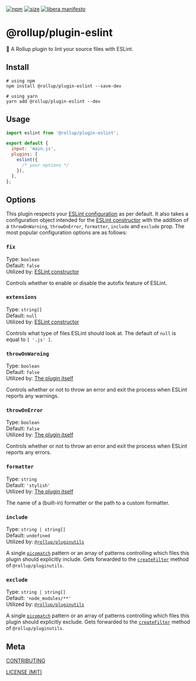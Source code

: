 [npm]: https://img.shields.io/npm/v/@rollup/plugin-eslint
[npm-url]: https://www.npmjs.com/package/@rollup/plugin-eslint
[size]: https://packagephobia.now.sh/badge?p=@rollup/plugin-eslint
[size-url]: https://packagephobia.now.sh/result?p=@rollup/plugin-eslint

[![npm][npm]][npm-url]
[![size][size]][size-url]
[![libera manifesto](https://img.shields.io/badge/libera-manifesto-lightgrey.svg)](https://liberamanifesto.com)

# @rollup/plugin-eslint

🍣 A Rollup plugin to lint your source files with ESLint.

## Install

```console
# using npm
npm install @rollup/plugin-eslint --save-dev

# using yarn
yarn add @rollup/plugin-eslint --dev
```

## Usage

```js
import eslint from '@rollup/plugin-eslint';

export default {
  input: 'main.js',
  plugins: [
    eslint({
      /* your options */
    }),
  ],
};
```

## Options

This plugin respects your [ESLint configuration](https://eslint.org/docs/user-guide/configuring) as per default. It also takes a configuration object intended for the [ESLint constructor](https://eslint.org/docs/developer-guide/nodejs-api#-new-eslintoptions) with the addition of a `throwOnWarning`, `throwOnError`, `formatter`, `include` and `exclude` prop. The most popular configuration options are as follows:

### `fix`

Type: `boolean`<br>
Default: `false`<br>
Utilized by: [ESLint constructor](https://eslint.org/docs/developer-guide/nodejs-api#-new-eslintoptions)

Controls whether to enable or disable the autofix feature of ESLint.

### `extensions`

Type: `string[]`<br>
Default: `null`<br>
Utilized by: [ESLint constructor](https://eslint.org/docs/developer-guide/nodejs-api#-new-eslintoptions)

Controls what type of files ESLint should look at. The default of `null` is equal to `[ '.js' ]`.

### `throwOnWarning`

Type: `boolean`<br>
Default: `false`<br>
Utilized by: [The plugin itself](https://github.com/robinloeffel/rollup-plugin-eslint/blob/master/src/index.js#L34)

Controls whether or not to throw an error and exit the process when ESLint reports any warnings.

### `throwOnError`

Type: `boolean`<br>
Default: `false`<br>
Utilized by: [The plugin itself](https://github.com/robinloeffel/rollup-plugin-eslint/blob/master/src/index.js#L38)

Controls whether or not to throw an error and exit the process when ESLint reports any errors.

### `formatter`

Type: `string`<br>
Default: `'stylish'`<br>
Utilized by: [The plugin itself](https://github.com/robinloeffel/rollup-plugin-eslint/blob/master/src/index.js#L38)

The name of a (built-in) formatter or the path to a custom formatter.

### `include`

Type: `string | string[]`<br>
Default: `undefined`<br>
Utilized by: [`@rollup/pluginutils`](https://github.com/rollup/plugins/tree/master/packages/pluginutils#createfilter)

A single [`picomatch`](https://github.com/micromatch/picomatch) pattern or an array of patterns controlling which files this plugin should explicitly include. Gets forwarded to the [`createFilter`](https://github.com/rollup/plugins/tree/master/packages/pluginutils#createfilter) method of `@rollup/pluginutils`.

### `exclude`

Type: `string | string[]`<br>
Default: `'node_modules/**'`<br>
Utilized by: [`@rollup/pluginutils`](https://github.com/rollup/plugins/tree/master/packages/pluginutils#createfilter)

A single [`picomatch`](https://github.com/micromatch/picomatch) pattern or an array of patterns controlling which files this plugin should explicitly exclude. Gets forwarded to the [`createFilter`](https://github.com/rollup/plugins/tree/master/packages/pluginutils#createfilter) method of `@rollup/pluginutils`.

## Meta

[CONTRIBUTING](/.github/CONTRIBUTING.md)

[LICENSE (MIT)](/LICENSE)
